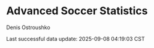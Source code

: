 # Advanced Soccer Statistics
Denis Ostroushko

<!-- gfm -->

Last successful data update: 2025-09-08 04:19:03 CST
